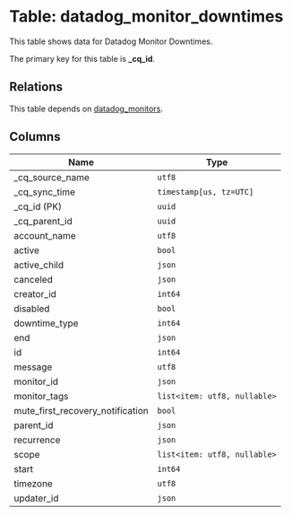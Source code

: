 # Table: datadog_monitor_downtimes

This table shows data for Datadog Monitor Downtimes.

The primary key for this table is **_cq_id**.

## Relations

This table depends on [datadog_monitors](datadog_monitors).

## Columns

| Name          | Type          |
| ------------- | ------------- |
|_cq_source_name|`utf8`|
|_cq_sync_time|`timestamp[us, tz=UTC]`|
|_cq_id (PK)|`uuid`|
|_cq_parent_id|`uuid`|
|account_name|`utf8`|
|active|`bool`|
|active_child|`json`|
|canceled|`json`|
|creator_id|`int64`|
|disabled|`bool`|
|downtime_type|`int64`|
|end|`json`|
|id|`int64`|
|message|`utf8`|
|monitor_id|`json`|
|monitor_tags|`list<item: utf8, nullable>`|
|mute_first_recovery_notification|`bool`|
|parent_id|`json`|
|recurrence|`json`|
|scope|`list<item: utf8, nullable>`|
|start|`int64`|
|timezone|`utf8`|
|updater_id|`json`|